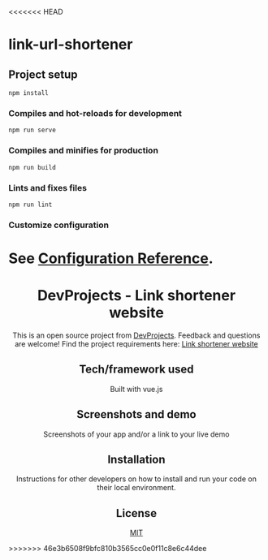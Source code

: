 <<<<<<< HEAD
# link-url-shortener

## Project setup
```
npm install
```

### Compiles and hot-reloads for development
```
npm run serve
```

### Compiles and minifies for production
```
npm run build
```

### Lints and fixes files
```
npm run lint
```

### Customize configuration
See [Configuration Reference](https://cli.vuejs.org/config/).
=======
<div align="center">

# DevProjects - Link shortener website

This is an open source project from [DevProjects](http://www.codementor.io/projects). Feedback and questions are welcome!
Find the project requirements here: [Link shortener website](https://www.codementor.io/projects/web/link-shortener-website-brqjanf6zq)

## Tech/framework used
Built with vue.js

## Screenshots and demo
Screenshots of your app and/or a link to your live demo

## Installation
Instructions for other developers on how to install and run your code on their local environment.

## License
[MIT](https://github.com/Mogakamo/url-link-shortener/blob/main/LICENSE)

</div>
>>>>>>> 46e3b6508f9bfc810b3565cc0e0f11c8e6c44dee
